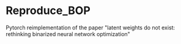 # Reproduce_BOP
Pytorch reimplementation of the paper "latent weights do not exist: rethinking binarized neural network optimization"
